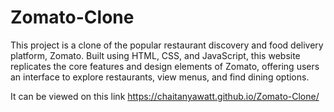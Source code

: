 # Zomato-Clone

This project is a clone of the popular restaurant discovery and food delivery platform, Zomato. Built using HTML, CSS, and JavaScript, this website replicates the core features and design elements of Zomato, offering users an interface to explore restaurants, view menus, and find dining options.

It can be viewed on this link
https://chaitanyawatt.github.io/Zomato-Clone/
